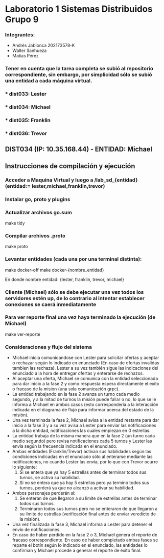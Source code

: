 # Laboratorio 1 Sistemas Distribuidos Grupo 9
### Integrantes:
* Andrés Jablonca 202173578-K
* Walter Sanhueza
* Matías Pérez

### Tener en cuenta que la tarea completa se subió al repositorio correspondiente, sin embargo, por simplicidad sólo se subió una entidad a cada máquina virtual.
### * dist033: Lester
### * dist034: Michael
### * dist035: Franklin
### * dist036: Trevor

## DIST034 (IP: 10.35.168.44) - ENTIDAD: Michael

## Instrucciones de compilación y ejecución

### Acceder a Maquina Virtual y luego a /lab_sd_{entidad} (entidad:= lester,michael,franklin,trevor)

### Instalar go, proto y plugins

### Actualizar archivos go.sum
make tidy

### Compilar archivos .proto
make proto

### Levantar entidades (cada una por una terminal distinta):
make docker-off
make docker-{nombre_entidad}

En donde nombre entidad: {lester, franklin, trevor, michael}

### Cliente (Michael) sólo se debe ejecutar una vez todos los servidores estén up, de lo contrario al intentar establecer conexiones se caerá inmediatamente

### Para ver reporte final una vez haya terminado la ejecución (de Michael)
make ver-reporte

### Consideraciones y flujo del sistema

* Michael inicia comunicandose con Lester para solicitar ofertas y aceptar o rechazar según lo indicado en enunciado (En caso de ofertas invalidas tambien las rechaza). Lester a su vez también sigue las indicaciones del enunciado a la hora de entregar ofertas y enterarse de rechazos.
* Al aceptar una oferta, Michael se comunica con la entidad seleccionada para dar inicio a la fase 2 y como respuesta espera directamente el exito o fracaso de la mision (una sola comunicación grpc).
* La entidad trabajando en la fase 2 avanza un turno cada medio segundo, y a la mitad de turnos la misión puede fallar o no, lo que se le informa a Michael en ambos casos (esto correspondería a la interacción indicada en el diagrama de flujo para informar acerca del estado de la misión).
* Una vez terminada la fase 2, Michael avisa a la entidad restante para dar inicio a la fase 3 y a su vez avisa a Lester para enviar las notificaciones a la dicha entidad, notificaciones las cuales empiezan en 0 estrellas.
* La entidad trabaja de la misma manera que en la fase 2 (un turno cada medio segundo) pero revisa notificaciones cada 5 turnos y Lester las envia según la frecuencia indicada en el enunciado.
* Ambas entidades (Franklin/Trevor) activan sus habilidades según las condiciones indicadas en el enunciado sólo al enterarse mediante las notificaciones, no cuando Lester las envía, por lo que con Trevor ocurre lo siguiente: 
    1. Si se entera que ya hay 5 estrellas antes de terminar todos sus turnos, se activa su habilidad.
    2. Si no se entera que ya hay 5 estrellas pero ya terminó todos sus turnos, perderá ya que no alcanzó a activar su habilidad.
* Ambos personajes perderán si:
    1. Se enteran de que llegaron a su limite de estrellas antes de terminar todos sus turnos.
    2. Terminaron todos sus turnos pero no se enteraron de que llegaron a su límite de estrellas (verificación final antes de enviar veredicto de la misión).
* Una vez finalizada la fase 3, Michael informa a Lester para detener el envío de notificaciones.
* En caso de haber perdido en la fase 2 o 3, Michael genera el reporte de fracaso correspondiente. En caso de haber completado ambas fases se reparte el botín según lo indicado en el enunciado, las entidades lo confirman y Michael procede a generar el reporte de éxito final.
